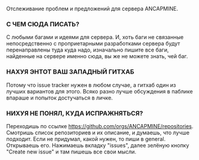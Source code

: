 Отслеживание проблем и предложений для сервера ANCAPMINE.

### С ЧЕМ СЮДА ПИСАТЬ?
С любыми багами и идеями для сервера. И, хоть баги не связанные непосредственно с проприетарными разработками сервера будут перенаправлены туда куда надо, изначально пишите все баги, найденные на сервере именно сюда, вы же не можете знать, чей баг.

### НАХУЯ ЭНТОТ ВАШ ЗАПАДНЫЙ ГИТХАБ
Потому что issue tracker нужен в любом случае, а гитхаб один из лучших вариантов для этого. Всяко разно лучше обсуждения в паблике впараше и попыток достучаться в личке.

### НИХУЯ НЕ ПОНЯЛ, КУДА ИСПРАЖНЯТЬСЯ?
Переходишь по ссылке https://github.com/orgs/ANCAPMINE/repositories. Смотришь список репозиториев и их описание, и думаешь, что лучше подходит. Если не придумал, какой нужен, то пиши в general. Открываешь его. Нажимаешь вкладку "issues", далее зелёную кнопку "Create new issue" и там пишешь все свои мысли. 
